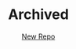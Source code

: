 <h1 align="center">Archived</h1>
<div align="center">
	<a href="https://github.com/Neelfrost/dotfiles">New Repo</a>
</div>
